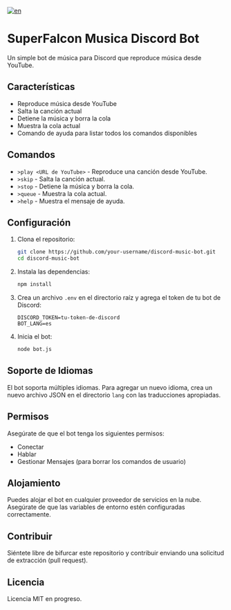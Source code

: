 [![en](https://img.shields.io/badge/lang-en-red.svg)](https://github.com/cramer28/MusicaFalconBot/)

# SuperFalcon Musica Discord Bot

Un simple bot de música para Discord que reproduce música desde YouTube.

## Características
- Reproduce música desde YouTube
- Salta la canción actual
- Detiene la música y borra la cola
- Muestra la cola actual
- Comando de ayuda para listar todos los comandos disponibles

## Comandos
- `>play <URL de YouTube>` - Reproduce una canción desde YouTube.
- `>skip` - Salta la canción actual.
- `>stop` - Detiene la música y borra la cola.
- `>queue` - Muestra la cola actual.
- `>help` - Muestra el mensaje de ayuda.

## Configuración

1. Clona el repositorio:
    ```sh
    git clone https://github.com/your-username/discord-music-bot.git
    cd discord-music-bot
    ```

2. Instala las dependencias:
    ```sh
    npm install
    ```

3. Crea un archivo `.env` en el directorio raíz y agrega el token de tu bot de Discord:
    ```env
    DISCORD_TOKEN=tu-token-de-discord
    BOT_LANG=es
    ```

4. Inicia el bot:
    ```sh
    node bot.js
    ```

## Soporte de Idiomas

El bot soporta múltiples idiomas. Para agregar un nuevo idioma, crea un nuevo archivo JSON en el directorio `lang` con las traducciones apropiadas.

## Permisos

Asegúrate de que el bot tenga los siguientes permisos:
- Conectar
- Hablar
- Gestionar Mensajes (para borrar los comandos de usuario)

## Alojamiento

Puedes alojar el bot en cualquier proveedor de servicios en la nube. Asegúrate de que las variables de entorno estén configuradas correctamente.

## Contribuir

Siéntete libre de bifurcar este repositorio y contribuir enviando una solicitud de extracción (pull request).

## Licencia

Licencia MIT en progreso.
